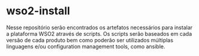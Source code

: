 # wso2-install
Nesse repositório serão encontrados os artefatos necessários para instalar a plataforma WSO2 através de scripts. Os scripts serão baseados em cada versão de cada produto bem como poderão ser utilizados múltiplas linguagens e/ou configuration management tools, como ansible.
